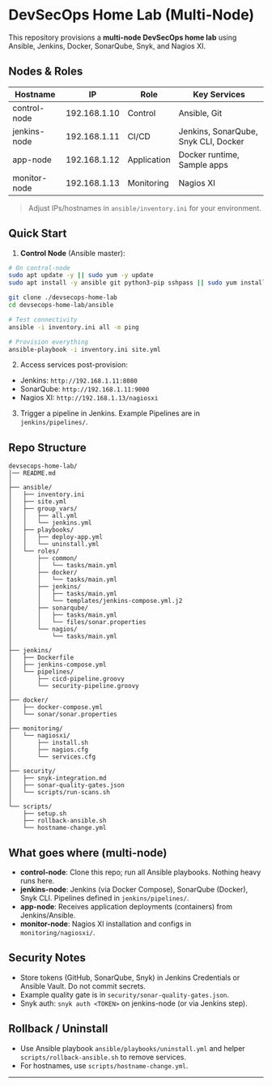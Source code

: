 
# DevSecOps Home Lab (Multi-Node)

This repository provisions a **multi-node DevSecOps home lab** using Ansible, Jenkins, Docker, SonarQube, Snyk, and Nagios XI.

## Nodes & Roles

| Hostname        | IP           | Role           | Key Services |
|-----------------|--------------|----------------|--------------|
| control-node    | 192.168.1.10 | Control        | Ansible, Git |
| jenkins-node    | 192.168.1.11 | CI/CD          | Jenkins, SonarQube, Snyk CLI, Docker |
| app-node        | 192.168.1.12 | Application    | Docker runtime, Sample apps |
| monitor-node    | 192.168.1.13 | Monitoring     | Nagios XI |

> Adjust IPs/hostnames in `ansible/inventory.ini` for your environment.

## Quick Start

1) **Control Node** (Ansible master):
```bash
# On control-node
sudo apt update -y || sudo yum -y update
sudo apt install -y ansible git python3-pip sshpass || sudo yum install -y ansible git python3-pip sshpass

git clone ./devsecops-home-lab
cd devsecops-home-lab/ansible

# Test connectivity
ansible -i inventory.ini all -m ping

# Provision everything
ansible-playbook -i inventory.ini site.yml
```
2) Access services post-provision:
- Jenkins: `http://192.168.1.11:8080`
- SonarQube: `http://192.168.1.11:9000`
- Nagios XI: `http://192.168.1.13/nagiosxi`

3) Trigger a pipeline in Jenkins. Example Pipelines are in `jenkins/pipelines/`.

## Repo Structure

```
devsecops-home-lab/
│── README.md
│
├── ansible/
│   ├── inventory.ini
│   ├── site.yml
│   ├── group_vars/
│   │   ├── all.yml
│   │   └── jenkins.yml
│   ├── playbooks/
│   │   ├── deploy-app.yml
│   │   └── uninstall.yml
│   └── roles/
│       ├── common/
│       │   └── tasks/main.yml
│       ├── docker/
│       │   └── tasks/main.yml
│       ├── jenkins/
│       │   ├── tasks/main.yml
│       │   └── templates/jenkins-compose.yml.j2
│       ├── sonarqube/
│       │   ├── tasks/main.yml
│       │   └── files/sonar.properties
│       └── nagios/
│           └── tasks/main.yml
│
├── jenkins/
│   ├── Dockerfile
│   ├── jenkins-compose.yml
│   └── pipelines/
│       ├── cicd-pipeline.groovy
│       └── security-pipeline.groovy
│
├── docker/
│   ├── docker-compose.yml
│   └── sonar/sonar.properties
│
├── monitoring/
│   └── nagiosxi/
│       ├── install.sh
│       ├── nagios.cfg
│       └── services.cfg
│
├── security/
│   ├── snyk-integration.md
│   ├── sonar-quality-gates.json
│   └── scripts/run-scans.sh
│
└── scripts/
    ├── setup.sh
    ├── rollback-ansible.sh
    └── hostname-change.yml
```

## What goes where (multi-node)

- **control-node**: Clone this repo; run all Ansible playbooks. Nothing heavy runs here.
- **jenkins-node**: Jenkins (via Docker Compose), SonarQube (Docker), Snyk CLI. Pipelines defined in `jenkins/pipelines/`.
- **app-node**: Receives application deployments (containers) from Jenkins/Ansible.
- **monitor-node**: Nagios XI installation and configs in `monitoring/nagiosxi/`.

## Security Notes

- Store tokens (GitHub, SonarQube, Snyk) in Jenkins Credentials or Ansible Vault. Do not commit secrets.
- Example quality gate is in `security/sonar-quality-gates.json`.
- Snyk auth: `snyk auth <TOKEN>` on jenkins-node (or via Jenkins step).

## Rollback / Uninstall

- Use Ansible playbook `ansible/playbooks/uninstall.yml` and helper `scripts/rollback-ansible.sh` to remove services.
- For hostnames, use `scripts/hostname-change.yml`.

---

